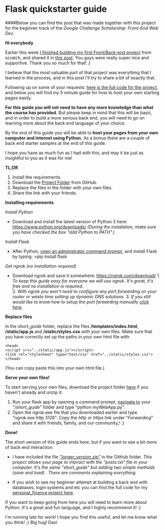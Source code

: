 # Flask quickstarter guide
####Below you can find the post that was made together with this project for the beginner track of the *Google Challenge Scholarship: Front-End Web Dev*.

**Hi everybody**

Earlier this week [I finished building my first Front/Back-end project](http://130.204.57.83:3126/) from scratch, and shared it in [this post](https://discussions.udacity.com/t/ive-just-built-my-first-webapp-front-and-back-end-from-scratch/507317). You guys were really super nice and supportive. Thank you so much for that! :)

I believe that the most valuable part of that project was everything that I learned in the process, and in this post I'll try to share a bit of exactly that. 

Following up on some of your requests: [here is the full code for the project](https://github.com/kepelrs/personal_finance), and below you will find my 5 minute guide for how to host your own starting pages easily.

**For this guide you will not need to have any more knowledge than what the course has provided.** But please keep in mind that this will be basic, and in order to build a more serious back end, you will need to go on learning more about the back end language of your choice. 

By the end of this guide you will be able to **host your pages from your own computer and internet using Python.** As a bonus there are a couple of back end starter samples at the end of this guide.

I hope you have as much fun as I had with this, and may it be just as insightful to you as it was for me!
    
**TL;DR**

1. Install the requirements.
2. Download the [Project Folder](https://github.com/kepelrs/flask_quickstart/archive/master.zip) from GitHub.
3. Replace the files in the folder with your own files.
4. Share the link with your friends.

**Installing requirements**

_Install Python_

 - Download and install the latest version of Python 3 here: https://www.python.org/downloads/
       *(During the instalation, make sure you have checked the box "add Python to PATH".)*

_Install Flask_

 - After Python, [open an administrator command prompt](https://www.google.bg/search?q=how+to+open+admin+command+prompt), and install Flask by typing:
       >pip install flask

_Get ngrok (no installation required)_

 - Download ngrok and save it somewhere: https://ngrok.com/download/
       1. *To keep this guide easy for everyone we will use ngrok. It's great, it's free and no installation is required.*  
       2. *With ngrok you won't need to configure any port forwarding on your router or waste time setting up dynamic DNS solutions.*
       3. *If you still would like to know how to setup the port forwarding manually [click
   here](http://www.noip.com/support/knowledgebase/general-port-forwarding-guide/).*

**Replace files**

In the _short_guide_ folder, replace the files **/templates/index.html**, **/static/app.js** and **/static/styles.css** with your own files. Make sure that you have correctly set up the paths in your own html file with: 

    <head>
    <script src="../static/app.js"></script>
    <link rel="stylesheet" type="text/css" href="../static/styles.css">
    </head>
(You can copy paste this into your own html file.)


**Serve your own files!**

To start serving your own files, download the project folder [here](https://github.com/kepelrs/flask_quickstart/archive/master.zip) if you haven't already and unzip it:

1. Run your flask app by opening a command prompt, [navigate to](https://www.colorado.edu/geography/gcraft/tips/doshelp.html#dir) your *"/short_guide"* folder and type "python myWebApp.py". 
2. Open the ngrok.exe file that you downloaded earlier and type "ngrok.exe http 3126". Copy the *http* or *https* link under "*Forwarding*" and share it with friends, family, and our community,! :)

**Done!**

The short version of this guide ends here, but if you want to see a bit more of back end interaction:


 - I have included the file [*"longer_version.zip"*](https://github.com/kepelrs/flask_quickstart/blob/master/longer_version.zip) in the GitHub folder.
*This project allows your page to interact with the "posts.txt" file in your computer. It's the same "short_guide" but adding two simple methods (save and load)* . *There are comments explaining everything.*
 
 - If you wish to see my beginner attempt at building a back end with databases, login systems and etc you can find the full code for my [personal_finance project here](https://github.com/kepelrs/personal_finance).

If you want to keep going from here you will need to learn more about Python. It's a great and fun language, and I highly recommend it! :)

I'm running late for work! I hope you find this useful, and let me know what you think! ;)
Big hug!
Davi